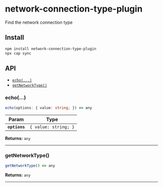 # network-connection-type-plugin

Find the network connection type

## Install

```bash
npm install network-connection-type-plugin
npx cap sync
```

## API

<docgen-index>

* [`echo(...)`](#echo)
* [`getNetworkType()`](#getnetworktype)

</docgen-index>

<docgen-api>
<!--Update the source file JSDoc comments and rerun docgen to update the docs below-->

### echo(...)

```typescript
echo(options: { value: string; }) => any
```

| Param         | Type                            |
| ------------- | ------------------------------- |
| **`options`** | <code>{ value: string; }</code> |

**Returns:** <code>any</code>

--------------------


### getNetworkType()

```typescript
getNetworkType() => any
```

**Returns:** <code>any</code>

--------------------

</docgen-api>
